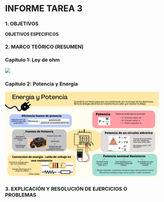 # INFORME TAREA 3

### 1. OBJETIVOS



**OBJETIVOS ESPECIFICOS**



### 2. MARCO TEÓRICO (RESUMEN)

### Capitulo 1: Ley de ohm

![](https://github.com/melaniegutierrez/INFORME-TAREA-3/blob/main/RES%20CAP%201.png)

### Capitulo 2: Potencia y Energía

![](https://github.com/melaniegutierrez/INFORME-TAREA-2/blob/main/RES%20CAP%202.png)

### 3. EXPLICACIÓN Y RESOLUCIÓN DE EJERCICIOS O PROBLEMAS
